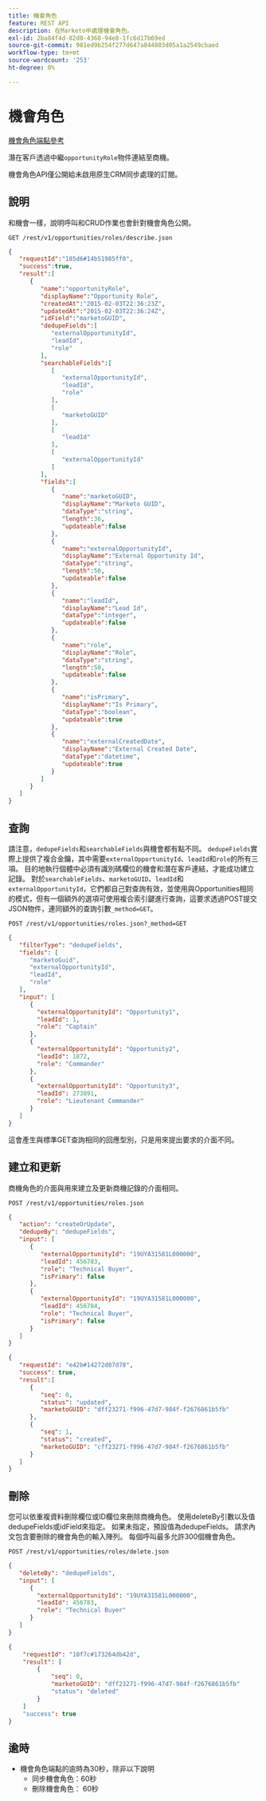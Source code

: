 ```yaml
---
title: 機會角色
feature: REST API
description: 在Marketo中處理機會角色。
exl-id: 2ba84f4d-82d0-4368-94e8-1fc6d17b69ed
source-git-commit: 981ed9b254f277d647a844803d05a1a2549cbaed
workflow-type: tm+mt
source-wordcount: '253'
ht-degree: 0%

---
```


# 機會角色

[機會角色端點參考](https://developer.adobe.com/marketo-apis/api/mapi/#tag/Opportunities/operation/getOpportunityRolesUsingGET)

潛在客戶透過中繼`opportunityRole`物件連結至商機。

機會角色API僅公開給未啟用原生CRM同步處理的訂閱。

## 說明

和機會一樣，說明呼叫和CRUD作業也會針對機會角色公開。

```
GET /rest/v1/opportunities/roles/describe.json
```

```json
{
   "requestId":"185d6#14b51985ff0",
   "success":true,
   "result":[
      {
         "name":"opportunityRole",
         "displayName":"Opportunity Role",
         "createdAt":"2015-02-03T22:36:23Z",
         "updatedAt":"2015-02-03T22:36:24Z",
         "idField":"marketoGUID",
         "dedupeFields":[
            "externalOpportunityId",
            "leadId",
            "role"
         ],
         "searchableFields":[
            [
               "externalOpportunityId",
               "leadId",
               "role"
            ],
            [
               "marketoGUID"
            ],
            [
               "leadId"
            ],
            [
               "externalOpportunityId"
            ]
         ],
         "fields":[
            {
               "name":"marketoGUID",
               "displayName":"Marketo GUID",
               "dataType":"string",
               "length":36,
               "updateable":false
            },
            {
               "name":"externalOpportunityId",
               "displayName":"External Opportunity Id",
               "dataType":"string",
               "length":50,
               "updateable":false
            },
            {
               "name":"leadId",
               "displayName":"Lead Id",
               "dataType":"integer",
               "updateable":false
            },
            {
               "name":"role",
               "displayName":"Role",
               "dataType":"string",
               "length":50,
               "updateable":false
            },
            {
               "name":"isPrimary",
               "displayName":"Is Primary",
               "dataType":"boolean",
               "updateable":true
            },
            {
               "name":"externalCreatedDate",
               "displayName":"External Created Date",
               "dataType":"datetime",
               "updateable":true
            }
         ]
      }
   ]
}
```

## 查詢

請注意，`dedupeFields`和`searchableFields`與機會都有點不同。 `dedupeFields`實際上提供了複合金鑰，其中需要`externalOpportunityId`、`leadId`和`role`的所有三項。 目的地執行個體中必須有識別碼欄位的機會和潛在客戶連結，才能成功建立記錄。 對於`searchableFields`、`marketoGUID`、`leadId`和`externalOpportunityId`，它們都自己對查詢有效，並使用與Opportunities相同的模式，但有一個額外的選項可使用複合索引鍵進行查詢，這要求透過POST提交JSON物件，連同額外的查詢引數`_method=GET`。

```
POST /rest/v1/opportunities/roles.json?_method=GET
```

```json
{
   "filterType": "dedupeFields",
   "fields": [
      "marketoGuid",
      "externalOpportunityId",
      "leadId",
      "role"
   ],
   "input": [
      {
        "externalOpportunityId": "Opportunity1",
        "leadId": 1,
        "role": "Captain"
      },
      {
        "externalOpportunityId": "Opportunity2",
        "leadId": 1872,
        "role": "Commander"
      },
      {
        "externalOpportunityId": "Opportunity3",
        "leadId": 273891,
        "role": "Lieutenant Commander"
      }
   ]
}
```

這會產生與標準GET查詢相同的回應型別，只是用來提出要求的介面不同。

## 建立和更新

商機角色的介面與用來建立及更新商機記錄的介面相同。

```
POST /rest/v1/opportunities/roles.json
```

```json
{
   "action": "createOrUpdate",
   "dedupeBy": "dedupeFields",
   "input": [
      {
         "externalOpportunityId": "19UYA31581L000000",
         "leadId": 456783,
         "role": "Technical Buyer",
         "isPrimary": false
      },
      {
         "externalOpportunityId": "19UYA31581L000000",
         "leadId": 456784,
         "role": "Technical Buyer",
         "isPrimary": false
      }
   ]
}
```

```json
{
   "requestId": "e42b#14272d07d78",
   "success": true,
   "result":[
      {
         "seq": 0,
         "status": "updated",
         "marketoGUID": "dff23271-f996-47d7-984f-f2676861b5fb"
      },
      {
         "seq": 1,
         "status": "created",
         "marketoGUID": "cff23271-f996-47d7-984f-f2676861b5fb"
      }
   ]
}
```

## 刪除

您可以依重複資料刪除欄位或ID欄位來刪除商機角色。 使用deleteBy引數以及值dedupeFields或idField來指定。 如果未指定，預設值為dedupeFields。 請求內文包含要刪除的機會角色的輸入陣列。 每個呼叫最多允許300個機會角色。

```
POST /rest/v1/opportunities/roles/delete.json
```

```json
{
   "deleteBy": "dedupeFields",
   "input": [
      {
        "externalOpportunityId": "19UYA31581L000000",
        "leadId": 456783,
        "role": "Technical Buyer"
      }
   ]
}
```

```json
{
    "requestId": "10f7c#173264db42d",
    "result": [
        {
            "seq": 0,
            "marketoGUID": "dff23271-f996-47d7-984f-f2676861b5fb"
            "status": "deleted"
        }
    ]
    "success": true
}
```

## 逾時

- 機會角色端點的逾時為30秒，除非以下說明
   - 同步機會角色：60秒 
   - 刪除機會角色： 60秒
